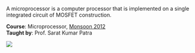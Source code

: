 A microprocessor is a computer processor that is implemented on a single
integrated circuit of MOSFET construction.

**Course**: Microprocessor, [Monsoon 2012]<br>
**Taught by**: Prof. Sarat Kumar Patra

![](https://ga-beacon.deno.dev/G-ERJXRWVLBT:BGFjXiiDQ5-gqJoAeoZGqg/github.com/nitrece/microprocessor)

[Monsoon 2012]: https://github.com/nitrece/semester-5
